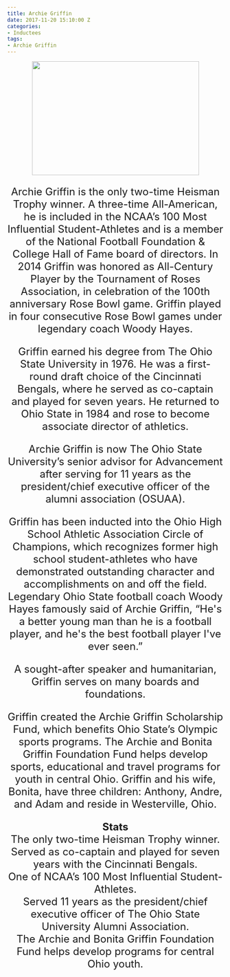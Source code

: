 ```yaml
---
title: Archie Griffin
date: 2017-11-20 15:10:00 Z
categories:
- Inductees
tags:
- Archie Griffin
---
```


<div style="text-align: center;">
<font size="5">
<img src="https://goaia.org/Media/Default/Events/NOC/archie-griffin-b.jpg" height="265" width="389"> 
<p>Archie Griffin is the only two-time Heisman Trophy winner. A three-time All-American, he is included in the NCAA’s 100 Most Influential Student-Athletes and is a member of the National Football Foundation & College Hall of Fame board of directors. In 2014 Griffin was honored as All-Century Player by the Tournament of Roses Association, in celebration of the 100th anniversary Rose Bowl game. Griffin played in four consecutive Rose Bowl games under legendary coach Woody Hayes.</p>

<p>Griffin earned his degree from The Ohio State University in 1976. He was a first-round draft choice of the Cincinnati Bengals, where he served as co-captain and played for seven years. He returned to Ohio State in 1984 and rose to become associate director of athletics.</p>

<p>Archie Griffin is now The Ohio State University’s senior advisor for Advancement after serving for 11 years as the president/chief executive officer of the alumni association (OSUAA).</p>

<p>Griffin has been inducted into the Ohio High School Athletic Association Circle of Champions, which recognizes former high school student-athletes who have demonstrated outstanding character and accomplishments on and off the field. Legendary Ohio State football coach Woody Hayes famously said of Archie Griffin, “He's a better young man than he is a football player, and he's the best football player I've ever seen.”</p>

<p>A sought-after speaker and humanitarian, Griffin serves on many boards and foundations.</p>

<p>Griffin created the Archie Griffin Scholarship Fund, which benefits Ohio State’s Olympic sports programs. The Archie and Bonita Griffin Foundation Fund helps develop sports, educational and travel programs for youth in central Ohio. Griffin and his wife, Bonita, have three children: Anthony, Andre, and Adam and reside in Westerville, Ohio.</p>

<b>
Stats
</b>
<br>
The only two-time Heisman Trophy winner.
<br>
Served as co-captain and played for seven years with the Cincinnati Bengals.
<br>
One of NCAA’s 100 Most Influential Student-Athletes.
<br>
Served 11 years as the president/chief executive officer of The Ohio State University Alumni Association.
<br>
The Archie and Bonita Griffin Foundation Fund helps develop programs for central Ohio youth.
</div>







